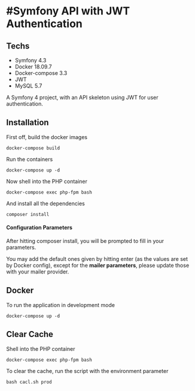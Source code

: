 #Symfony API with JWT Authentication
===================================

## Techs
- Symfony 4.3
- Docker 18.09.7
- Docker-compose 3.3
- JWT
- MySQL 5.7


A Symfony 4 project, with an API skeleton using JWT for user authentication.

## Installation

First off, build the docker images

`docker-compose build`

Run the containers

`docker-compose up -d`

Now shell into the PHP container

`docker-compose exec php-fpm bash`

And install all the dependencies

`composer install`

#### Configuration Parameters

After hitting composer install, you will be prompted to fill in your parameters.
 
You may add the default ones given by hitting enter (as the values are set by Docker config), except for the **mailer parameters**, please update those with your mailer provider.

## Docker

To run the application in development mode

`docker-compose up -d`

## Clear Cache

Shell into the PHP container

`docker-compose exec php-fpm bash`

To clear the cache, run the script with the environment parameter

`bash cacl.sh prod`

